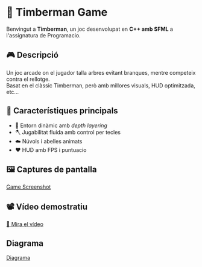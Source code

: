 # 🌲 Timberman Game

Benvingut a **Timberman**, un joc desenvolupat en **C++ amb SFML** a l'assignatura de Programacio.

## 🎮 Descripció
Un joc arcade on el jugador talla arbres evitant branques, mentre competeix contra el rellotge.  
Basat en el clàssic Timberman, però amb millores visuals, HUD optimitzada, etc...

## 🧩 Característiques principals
- 🌳 Entorn dinàmic amb *depth layering*
- 🪓 Jugabilitat fluida amb control per tecles
- ☁️ Núvols i abelles animats
- ❤️ HUD amb FPS i puntuacio

## 🖼️ Captures de pantalla
[Game Screenshot](images/screenshot1.png)

## 📽️ Vídeo demostratiu
[🎥 Mira el vídeo](https://youtu.be/A9rAknwqdJk)

## Diagrama
[Diagrama](images/diagrama.png)
